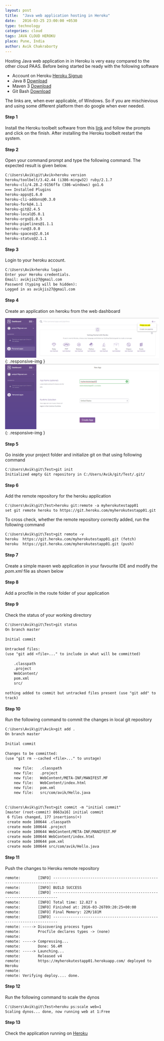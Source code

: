 ```yaml
---
layout: post
title:  "Java web application hosting in Heroku"
date:   2016-03-25 23:00:00 +0530
type: technology
categories: cloud
tags: JAVA CLOUD HEROKU
place: Pune, India
author: Avik Chakraborty
---
```


Hosting Java web application in in Heroku is very easy compared to the other cloud PAAS. Before being started be ready with the following software
<!--more-->
 - Account on Heroku [Heroku Signup](https://id.heroku.com/login)
 - Java 8 [Download](http://www.oracle.com/technetwork/java/javase/downloads/jdk8-downloads-2133151.html)
 - Maven 3 [Download](https://maven.apache.org/download.cgi)
 - Git Bash [Download](https://git-scm.com/downloads)
 
The links are, when ever applicable, of Windows. So if you are mischievious and using some different platform then do google when ever needed.

#### Step 1
Install the Heroku toolbelt software from this [link](https://toolbelt.heroku.com/windows) and follow the prompts and click on the finish. After installing the Heroku toolbelt restart the system.

#### Step 2
Open your command prompt and type the following command. The expected result is given below.
	
    C:\Users\Avik\git\Avik>heroku version
	heroku/toolbelt/3.42.44 (i386-mingw32) ruby/2.1.7
	heroku-cli/4.28.2-9156ffa (386-windows) go1.6
	=== Installed Plugins
	heroku-apps@1.6.0
	heroku-cli-addons@0.3.0
	heroku-fork@4.1.1
	heroku-git@2.4.5
	heroku-local@5.0.1
	heroku-orgs@1.0.5
	heroku-pipelines@1.1.1
	heroku-run@3.0.0
	heroku-spaces@2.0.14
	heroku-status@2.1.1

#### Step 3
Login to your heroku account.

	C:\Users\Avik>heroku login
	Enter your Heroku credentials.
	Email: avikjis27@gmail.com
	Password (typing will be hidden):
	Logged in as avikjis27@gmail.com

#### Step 4
Create an application on heroku from the web dashboard

![Heroku - Application creation](/images/blogs/2016-03-25-heroku-java-deploy/createapp1.PNG "Application creation on Heroku"){: .responsive-img } 
![Heroku - Application configuration](/images/blogs/2016-03-25-heroku-java-deploy/createapp2.PNG "Application configuration"){: .responsive-img } 	

#### Step 5
Go inside your project folder and initialize git on that using following command

	C:\Users\Avik\git\Test>git init
	Initialized empty Git repository in C:/Users/Avik/git/Test/.git/

#### Step 6
Add the remote repository for the heroku application

	C:\Users\Avik\git\Test>heroku git:remote -a myherokutestapp01
	set git remote heroku to https://git.heroku.com/myherokutestapp01.git

To cross check, whether the remote repository correctly added, run the following command

	C:\Users\Avik\git\Test>git remote -v
	heroku  https://git.heroku.com/myherokutestapp01.git (fetch)
	heroku  https://git.heroku.com/myherokutestapp01.git (push)

#### Step 7
Create a simple maven web application in your favourite IDE and modify the *pom.xml* file as shown below
<script src="https://gist.github.com/avikjis27/64c3fa61df1dc50e24a6.js"></script>

#### Step 8
Add a procfile in the route folder of your application
<script src="https://gist.github.com/avikjis27/14746257672fdbe26b3c.js"></script>

#### Step 9
Check the status of your working directory

	C:\Users\Avik\git\Test>git status
	On branch master

	Initial commit

	Untracked files:
	(use "git add <file>..." to include in what will be committed)

        .classpath
        .project
        WebContent/
        pom.xml
        src/

	nothing added to commit but untracked files present (use "git add" to track)
	
#### Step 10
Run the following command to commit the changes in local git repository

	C:\Users\Avik\git\Avik>git add .
	On branch master

	Initial commit

	Changes to be committed:
	(use "git rm --cached <file>..." to unstage)

        new file:   .classpath
        new file:   .project
        new file:   WebContent/META-INF/MANIFEST.MF
        new file:   WebContent/index.html
        new file:   pom.xml
        new file:   src/com/avik/Hello.java


	C:\Users\Avik\git\Test>git commit -m "initial commit"
	[master (root-commit) 8663a16] initial commit
	 6 files changed, 177 insertions(+)
	 create mode 100644 .classpath
	 create mode 100644 .project
	 create mode 100644 WebContent/META-INF/MANIFEST.MF
	 create mode 100644 WebContent/index.html
	 create mode 100644 pom.xml
	 create mode 100644 src/com/avik/Hello.java

#### Step 11
Push the changes to Heroku remote repository

	remote:        [INFO] ------------------------------------------------------------------------
	remote:        [INFO] BUILD SUCCESS
	remote:        [INFO] ------------------------------------------------------------------------
	remote:        [INFO] Total time: 12.827 s
	remote:        [INFO] Finished at: 2016-03-26T09:20:25+00:00
	remote:        [INFO] Final Memory: 22M/181M
	remote:        [INFO] ------------------------------------------------------------------------
	remote: -----> Discovering process types
	remote:        Procfile declares types -> (none)
	remote:
	remote: -----> Compressing...
	remote:        Done: 56.4M
	remote: -----> Launching...
	remote:        Released v4
	remote:        https://myherokutestapp01.herokuapp.com/ deployed to Heroku
	remote:
	remote: Verifying deploy.... done.

#### Step 12
Run the following command to scale the dynos


	C:\Users\Avik\git\Test>heroku ps:scale web=1
	Scaling dynos... done, now running web at 1:Free

#### Step 13
Check the application running on [Heroku](https://myherokutestapp01.herokuapp.com/)